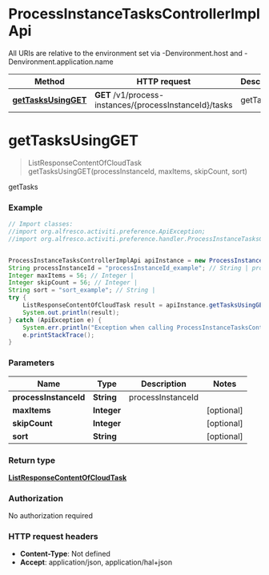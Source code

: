 # ProcessInstanceTasksControllerImplApi

All URIs are relative to the environment set via -Denvironment.host and -Denvironment.application.name

Method | HTTP request | Description
------------- | ------------- | -------------
[**getTasksUsingGET**](ProcessInstanceTasksControllerImplApi.md#getTasksUsingGET) | **GET** /v1/process-instances/{processInstanceId}/tasks | getTasks

<a name="getTasksUsingGET"></a>
# **getTasksUsingGET**
> ListResponseContentOfCloudTask getTasksUsingGET(processInstanceId, maxItems, skipCount, sort)

getTasks

### Example
```java
// Import classes:
//import org.alfresco.activiti.preference.ApiException;
//import org.alfresco.activiti.preference.handler.ProcessInstanceTasksControllerImplApi;


ProcessInstanceTasksControllerImplApi apiInstance = new ProcessInstanceTasksControllerImplApi();
String processInstanceId = "processInstanceId_example"; // String | processInstanceId
Integer maxItems = 56; // Integer | 
Integer skipCount = 56; // Integer | 
String sort = "sort_example"; // String | 
try {
    ListResponseContentOfCloudTask result = apiInstance.getTasksUsingGET(processInstanceId, maxItems, skipCount, sort);
    System.out.println(result);
} catch (ApiException e) {
    System.err.println("Exception when calling ProcessInstanceTasksControllerImplApi#getTasksUsingGET");
    e.printStackTrace();
}
```

### Parameters

Name | Type | Description  | Notes
------------- | ------------- | ------------- | -------------
 **processInstanceId** | **String**| processInstanceId |
 **maxItems** | **Integer**|  | [optional]
 **skipCount** | **Integer**|  | [optional]
 **sort** | **String**|  | [optional]

### Return type

[**ListResponseContentOfCloudTask**](ListResponseContentOfCloudTask.md)

### Authorization

No authorization required

### HTTP request headers

 - **Content-Type**: Not defined
 - **Accept**: application/json, application/hal+json


